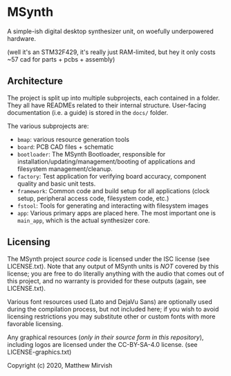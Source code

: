 # MSynth

A simple-ish digital desktop synthesizer unit, on woefully underpowered hardware.

(well it's an STM32F429, it's really just RAM-limited, but hey it only costs ~57 cad for parts + pcbs + assembly)

## Architecture

The project is split up into multiple subprojects, each contained in a folder. They all have READMEs related to their internal structure.
User-facing documentation (i.e. a guide) is stored in the `docs/` folder.

The various subprojects are:

- `bmap`: various resource generation tools
- `board`: PCB CAD files + schematic 
- `bootloader`: The MSynth Bootloader, responsible for installation/updating/management/booting of applications and filesystem management/cleanup.
- `factory`: Test application for verifying board accuracy, component quality and basic unit tests.
- `framework`: Common code and build setup for all applications (clock setup, peripheral access code, filesystem code, etc.)
- `fstool`: Tools for generating and interacting with filesystem images
- `app`: Various primary apps are placed here. The most important one is `main_app`, which is the actual synthesizer core.

## Licensing

The MSynth project _source code_ is licensed under the ISC license (see LICENSE.txt). 
Note that any output of MSynth units is _NOT_ covered by this license; you are free to do literally anything with the audio that comes out of this project, and no warranty is provided
for these outputs (again, see LICENSE.txt).

Various font resources used (Lato and DejaVu Sans) are optionally used during the compilation process, but not included here; if you wish to avoid licensing restrictions
you may substitute other or custom fonts with more favorable licensing. 

Any graphical resources (_only in their source form in this repository_), including logos are licensed under the CC-BY-SA-4.0 license. (see LICENSE-graphics.txt)

Copyright (c) 2020, Matthew Mirvish
